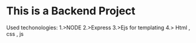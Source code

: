 # This is a Backend Project 

Used techonologies:
1.>NODE
2.>Express
3.>Ejs for templating
4.> Html , css , js